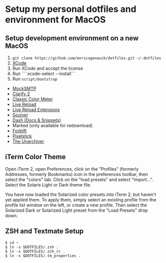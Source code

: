 # Setup my personal dotfiles and environment for MacOS

## Setup development environment on a new MacOS

1. ```git clone https://github.com/enricogenauck/dotfiles.git ~/.dotfiles```
1. [XCode](https://itunes.apple.com/de/app/xcode/id497799835?mt=12&uo=4)
1. Run XCode and accept the license
1. Run ````xcode-select --install```
1. Run ```script/bootstrap```

- [MockSMTP](https://itunes.apple.com/de/app/mocksmtp/id423535515?mt=12&uo=4)
- [Clarify 2](https://itunes.apple.com/de/app/clarify-2/id867687197?mt=12&uo=4)
- [Classic Color Meter](https://itunes.apple.com/de/app/classic-color-meter/id451640037?mt=12&uo=4)
- [Live Reload](https://itunes.apple.com/de/app/livereload/id482898991?mt=12&uo=4)
- [Live Reload Extensions](http://help.livereload.com/kb/general-use/browser-extensions)
- [Soulver](https://itunes.apple.com/de/app/soulver/id413965349?mt=12&uo=4)
- [Dash (Docs & Snippets)](https://itunes.apple.com/de/app/dash-docs-snippets/id458034879?mt=12&uo=4)
- Marked (only available for redownload)
- [Forklift](https://itunes.apple.com/de/app/forklift-file-manager-ftp/id412448059?mt=12&uo=4)
- [Pixelstick](https://itunes.apple.com/de/app/pixelstick/id415158530?mt=12&uo=4)
- [The Unarchiver](https://itunes.apple.com/de/app/the-unarchiver/id425424353?mt=12&uo=4)

## iTerm Color Theme
Open iTerm 2, open Preferences, click on the "Profiles" (formerly Addresses, formerly Bookmarks) icon in the preferences toolbar, then select the "colors" tab. Click on the "load presets" and select "import...". Select the Solaris Light or Dark theme file.

You have now loaded the Solarized color presets into iTerm 2, but haven't yet applied them. To apply them, simply select an existing profile from the profile list window on the left, or create a new profile. Then select the Solarized Dark or Solarized Light preset from the "Load Presets" drop down.

## ZSH and Textmate Setup
    $ cd ~
    $ ln -s $DOTFILES/.zsh .
    $ ln -s $DOTFILES/.zsh_rc .
    $ ln -s $DOTFILES/.tm_properties .
